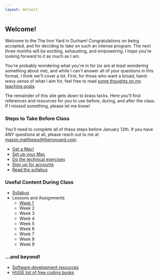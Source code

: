```yaml
---
layout: default
---
```


## Welcome!

Welcome to the The Iron Yard in Durham!  Congratulations on being accepted, and for deciding to take on such an intense program.  The next three months will be exciting, exhausting, and empowering.  I hope you're looking forward to it as much as I am.

You're probably wondering what you're in for (or are at least wondering something about me), and while I can't answer all of your questions in this format, I think we'll cover a lot.  First, for those who want a broad, hand-wavy sense of what I aim for, feel free to read [some thoughts on my teaching goals](/syllabus/values.html).  

The remainder of this site gets down to brass tacks.  Here you'll find references and resources for you to use before, during, and after the class. If I missed something, please let me know!

### Steps to Take Before Class

You'll need to complete all of these steps before January 12th.  If you have ANY questions at all, please reach out to me at mason.matthews@theironyard.com.

* [Get a Mac!](/syllabus/mac_specs.html)
* [Set up your Mac](/prework/setup.html)
* [Do the technical exercises](/prework/exercises.html)
* [Sign up for accounts](/prework/accounts.html)
* [Read the syllabus](/syllabus/)

### Useful Content During Class

* [Syllabus](/syllabus/)
* Lessons and Assignments
  * [Week 1](/lessons/week1.html)
  * Week 2
  * Week 3
  * Week 4
  * Week 5
  * Week 6
  * Week 7
  * Week 8
  * Week 9

### ...and beyond!

* [Software development resources](/resources/)
* [HUGE list of free coding books](https://github.com/vhf/free-programming-books/blob/master/free-programming-books.md)

